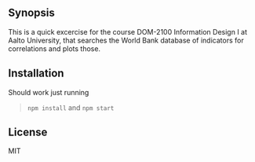 ## Synopsis

This is a quick excercise for the course DOM-2100 Information Design I at Aalto University, that searches the World Bank database of indicators for correlations and plots those.

## Installation

Should work just running
> `npm install`
and 
> `npm start`

## License

MIT
